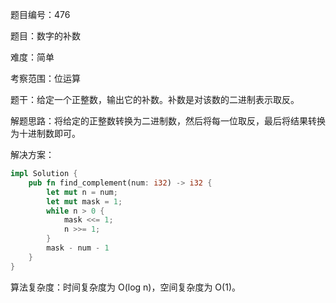 题目编号：476

题目：数字的补数

难度：简单

考察范围：位运算

题干：给定一个正整数，输出它的补数。补数是对该数的二进制表示取反。

解题思路：将给定的正整数转换为二进制数，然后将每一位取反，最后将结果转换为十进制数即可。

解决方案：

```rust
impl Solution {
    pub fn find_complement(num: i32) -> i32 {
        let mut n = num;
        let mut mask = 1;
        while n > 0 {
            mask <<= 1;
            n >>= 1;
        }
        mask - num - 1
    }
}
```

算法复杂度：时间复杂度为 O(log n)，空间复杂度为 O(1)。